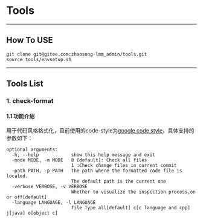 # Tools

---

## How To USE

```(shell)
git clone git@gitee.com:zhaosong-lmm_admin/tools.git
source tools/envsetup.sh
```

---

## Tools List

### 1. check-format

#### 1.1 功能介绍

用于代码风格格式化，目前使用的code-style为[google code style](https://google.github.io/styleguide/)，具体支持的参数如下：

```(shell)
optional arguments:
  -h, --help            show this help message and exit
  -mode MODE, -m MODE   0 [default]: Check all files 
                        1 :Check change files in current commit
  -path PATH, -p PATH   The path where the formatted code file is located. 
                        The default path is the current one
  -verbose VERBOSE, -v VERBOSE
                        Whether to visualize the inspection process,on or off[default]
  -language LANGUAGE, -l LANGUAGE
                        file Type all[default] c[c language and cpp] j[java] o[object c]
```

